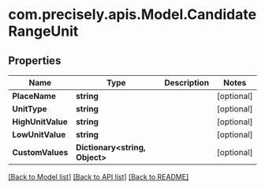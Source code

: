 
# com.precisely.apis.Model.CandidateRangeUnit

## Properties

Name | Type | Description | Notes
------------ | ------------- | ------------- | -------------
**PlaceName** | **string** |  | [optional] 
**UnitType** | **string** |  | [optional] 
**HighUnitValue** | **string** |  | [optional] 
**LowUnitValue** | **string** |  | [optional] 
**CustomValues** | **Dictionary&lt;string, Object&gt;** |  | [optional] 

[[Back to Model list]](../README.md#documentation-for-models)
[[Back to API list]](../README.md#documentation-for-api-endpoints)
[[Back to README]](../README.md)

